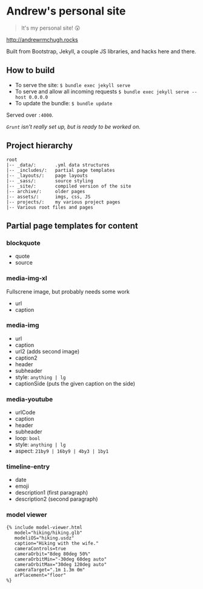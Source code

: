 # Andrew's personal site
> It's my personal site! 😲

http://andrewrmchugh.rocks

Built from Bootstrap, Jekyll, a couple JS libraries, and hacks here and there.

## How to build
- To serve the site: `$ bundle exec jekyll serve`
- To serve and allow all incoming requests `$ bundle exec jekyll serve --host 0.0.0.0`
- To update the bundle: `$ bundle update`

Served over `:4000`.

_`Grunt` isn't really set up, but is ready to be worked on._

## Project hierarchy
```
root
|-- _data/:       .yml data structures
|-- _includes/:   partial page templates
|-- _layouts/:    page layouts
|-- _sass/:       source styling
|-- _site/:       compiled version of the site
|-- archive/:     older pages
|-- assets/:      imgs, css, JS
|-- projects/:    my various project pages
|-- Various root files and pages
```

## Partial page templates for content

### blockquote
- quote
- source

### media-img-xl
Fullscrene image, but probably needs some work
- url
- caption

### media-img
- url
- caption
- url2 (adds second image)
- caption2
- header
- subheader
- style: `anything | lg`
- captionSide (puts the given caption on the side)

### media-youtube
- urlCode
- caption
- header
- subheader
- loop: `bool`
- style: `anything | lg`
- aspect: `21by9 | 16by9 | 4by3 | 1by1`

### timeline-entry
- date
- emoji
- description1 (first paragraph)
- description2 (second paragraph)

### model viewer
```
{% include model-viewer.html
   model="hiking/hiking.glb"
   modeliOS="hiking.usdz"
   caption="Hiking with the wife."
   cameraControls=true
   cameraOrbit="8deg 80deg 50%"
   cameraOrbitMin="-30deg 60deg auto"
   cameraOrbitMax="30deg 120deg auto"
   cameraTarget=".1m 1.3m 0m"
   arPlacement="floor"
%}
```
